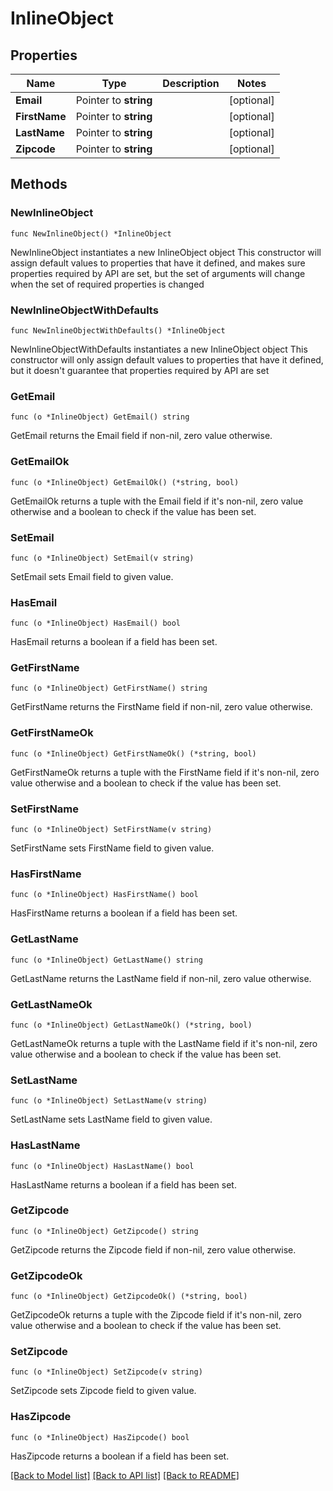 # InlineObject

## Properties

Name | Type | Description | Notes
------------ | ------------- | ------------- | -------------
**Email** | Pointer to **string** |  | [optional] 
**FirstName** | Pointer to **string** |  | [optional] 
**LastName** | Pointer to **string** |  | [optional] 
**Zipcode** | Pointer to **string** |  | [optional] 

## Methods

### NewInlineObject

`func NewInlineObject() *InlineObject`

NewInlineObject instantiates a new InlineObject object
This constructor will assign default values to properties that have it defined,
and makes sure properties required by API are set, but the set of arguments
will change when the set of required properties is changed

### NewInlineObjectWithDefaults

`func NewInlineObjectWithDefaults() *InlineObject`

NewInlineObjectWithDefaults instantiates a new InlineObject object
This constructor will only assign default values to properties that have it defined,
but it doesn't guarantee that properties required by API are set

### GetEmail

`func (o *InlineObject) GetEmail() string`

GetEmail returns the Email field if non-nil, zero value otherwise.

### GetEmailOk

`func (o *InlineObject) GetEmailOk() (*string, bool)`

GetEmailOk returns a tuple with the Email field if it's non-nil, zero value otherwise
and a boolean to check if the value has been set.

### SetEmail

`func (o *InlineObject) SetEmail(v string)`

SetEmail sets Email field to given value.

### HasEmail

`func (o *InlineObject) HasEmail() bool`

HasEmail returns a boolean if a field has been set.

### GetFirstName

`func (o *InlineObject) GetFirstName() string`

GetFirstName returns the FirstName field if non-nil, zero value otherwise.

### GetFirstNameOk

`func (o *InlineObject) GetFirstNameOk() (*string, bool)`

GetFirstNameOk returns a tuple with the FirstName field if it's non-nil, zero value otherwise
and a boolean to check if the value has been set.

### SetFirstName

`func (o *InlineObject) SetFirstName(v string)`

SetFirstName sets FirstName field to given value.

### HasFirstName

`func (o *InlineObject) HasFirstName() bool`

HasFirstName returns a boolean if a field has been set.

### GetLastName

`func (o *InlineObject) GetLastName() string`

GetLastName returns the LastName field if non-nil, zero value otherwise.

### GetLastNameOk

`func (o *InlineObject) GetLastNameOk() (*string, bool)`

GetLastNameOk returns a tuple with the LastName field if it's non-nil, zero value otherwise
and a boolean to check if the value has been set.

### SetLastName

`func (o *InlineObject) SetLastName(v string)`

SetLastName sets LastName field to given value.

### HasLastName

`func (o *InlineObject) HasLastName() bool`

HasLastName returns a boolean if a field has been set.

### GetZipcode

`func (o *InlineObject) GetZipcode() string`

GetZipcode returns the Zipcode field if non-nil, zero value otherwise.

### GetZipcodeOk

`func (o *InlineObject) GetZipcodeOk() (*string, bool)`

GetZipcodeOk returns a tuple with the Zipcode field if it's non-nil, zero value otherwise
and a boolean to check if the value has been set.

### SetZipcode

`func (o *InlineObject) SetZipcode(v string)`

SetZipcode sets Zipcode field to given value.

### HasZipcode

`func (o *InlineObject) HasZipcode() bool`

HasZipcode returns a boolean if a field has been set.


[[Back to Model list]](../README.md#documentation-for-models) [[Back to API list]](../README.md#documentation-for-api-endpoints) [[Back to README]](../README.md)


